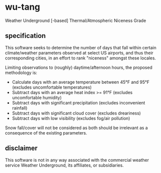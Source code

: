 # wu-tang
Weather Underground [-based] Thermal/Atmospheric Niceness Grade

## specification
This software seeks to determine the number of days that fall within certain
climate/weather parameters observed at select US airports, and thus their
corresponding cities, in an effort to rank "niceness" amongst these locales.

Limiting observations to (roughly) daytime/afternoon hours, the proposed
methodology is:

* Calculate days with an average temperature between 45°F and 95°F (excludes
  uncomfortable temperatures)
* Subtract days with an average heat index >= 91°F (excludes uncomfortable
  humidity)
* Subtract days with significant precipitation (excludes inconvenient rainfall)
* Subtract days with significant cloud cover (excludes dreariness)
* Subtract days with low visibility (excludes fog/air pollution)

Snow fall/cover will not be considered as both should be irrelevant as a
consequence of the existing parameters.

## disclaimer
This software is not in any way associated with the commercial weather service
Weather Underground, its affiliates, or subsidiaries.
